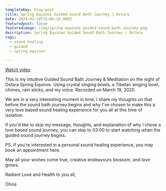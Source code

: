 ```yaml
---
templateKey: blog-post
title: Spring Equinox Guided Sound Bath Journey | Ostara
date: 2020-03-19T15:04:10.000Z
featuredpost: false
featuredimage: /img/spring-equinox-guided-sound-bath-journey.png
description: Spring Equinox Guided Sound Bath Journey | Ostara
tags:
  - sound healing
  - guided
  - spring equinox

---
```


[Watch video](https://www.youtube.com/watch?v=ZZdpcC2pFIQ)

This is my intuitive Guided Sound Bath Journey & Meditation on the night of Ostara Spring Equinox. Using crystal singing bowls, a Tibetan singing bowl, chimes, rain sticks, and my voice. Recorded on March 19, 2020.

We are in a very interesting moment in time, I share my thoughts on that before the sound bath journey begins and why I've chosen to make this a very love based sound healing experience for you all at this time of isolation. 

If you'd like to skip my message, thoughts, and explanation of why I chose a love based sound journey, you can skip to 03:00 to start watching when the guided sound journey begins. 

PS. If you're interested in a personal sound healing experience, you may book an appointment here.

May all your wishes come true, creative endeavours blossom, and love grows.  

Radiant Love and Health to you all, 

Olivia